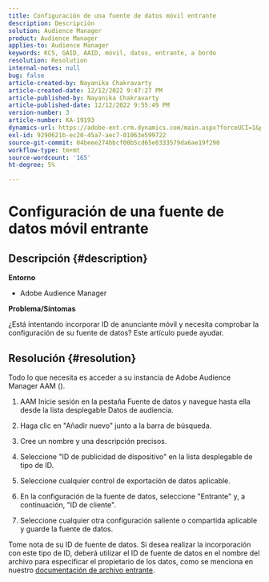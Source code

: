 ```yaml
---
title: Configuración de una fuente de datos móvil entrante
description: Descripción
solution: Audience Manager
product: Audience Manager
applies-to: Audience Manager
keywords: KCS, GAID, AAID, móvil, datos, entrante, a bordo
resolution: Resolution
internal-notes: null
bug: false
article-created-by: Nayanika Chakravarty
article-created-date: 12/12/2022 9:47:27 PM
article-published-by: Nayanika Chakravarty
article-published-date: 12/12/2022 9:55:49 PM
version-number: 3
article-number: KA-19193
dynamics-url: https://adobe-ent.crm.dynamics.com/main.aspx?forceUCI=1&pagetype=entityrecord&etn=knowledgearticle&id=fdc3858b-667a-ed11-81ac-6045bd006b25
exl-id: 9290621b-ec20-45a7-aec7-01063e599722
source-git-commit: 04beee274bbcf00b5cd65e0333579da6ae19f290
workflow-type: tm+mt
source-wordcount: '165'
ht-degree: 5%

---
```


# Configuración de una fuente de datos móvil entrante

## Descripción {#description}


<b>Entorno</b>

- Adobe Audience Manager

<b>Problema/Síntomas</b>

¿Está intentando incorporar ID de anunciante móvil y necesita comprobar la configuración de su fuente de datos? Este artículo puede ayudar.


## Resolución {#resolution}


Todo lo que necesita es acceder a su instancia de Adobe Audience Manager AAM ().

1) AAM Inicie sesión en la pestaña Fuente de datos y navegue hasta ella desde la lista desplegable Datos de audiencia.

2) Haga clic en &quot;Añadir nuevo&quot; junto a la barra de búsqueda.

3) Cree un nombre y una descripción precisos.

4) Seleccione &quot;ID de publicidad de dispositivo&quot; en la lista desplegable de tipo de ID.

5) Seleccione cualquier control de exportación de datos aplicable.

6) En la configuración de la fuente de datos, seleccione &quot;Entrante&quot; y, a continuación, &quot;ID de cliente&quot;.

7) Seleccione cualquier otra configuración saliente o compartida aplicable y guarde la fuente de datos.

Tome nota de su ID de fuente de datos. Si desea realizar la incorporación con este tipo de ID, deberá utilizar el ID de fuente de datos en el nombre del archivo para especificar el propietario de los datos, como se menciona en nuestro [documentación de archivo entrante](https://experienceleague.adobe.com/docs/audience-manager/user-guide/implementation-integration-guides/sending-audience-data/batch-data-transfer-process/inbound-s3-filenames.html?lang=en).
